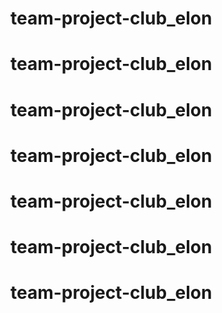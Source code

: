 # team-project-club_elon
# team-project-club_elon
# team-project-club_elon
# team-project-club_elon
# team-project-club_elon
# team-project-club_elon
# team-project-club_elon
